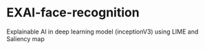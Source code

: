 # EXAI-face-recognition
Explainable AI in deep learning model (inceptionV3) using LIME and Saliency map
